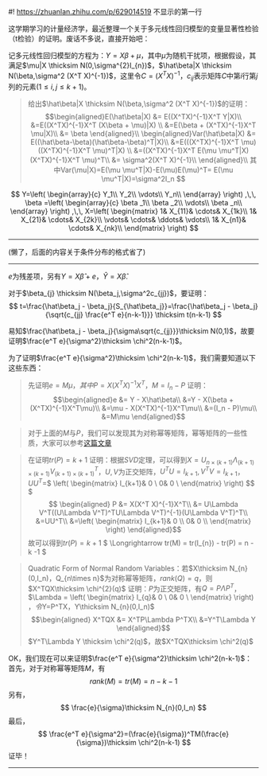 #! https://zhuanlan.zhihu.com/p/629014519
不显示的第一行

这学期学习的计量经济学，最近整理一个关于多元线性回归模型的变量显著性检验（t检验）的证明。废话不多说，直接开始吧：

记多元线性回归模型的方程为：$Y = X\beta + \mu$，其中$\mu$为随机干扰项，根据假设，其满足$\mu|X \thicksim N(0,\sigma^{2}I_{n})$，$\hat\beta|X \thicksim N(\beta,\sigma^2 (X^T X)^{-1})$，这里令$C=(X^T X)^{-1}$，$c_{ij}$表示矩阵$C$中第$i$行第$j$列的元素($1 \leq i,j \leq k+1$)。
> 给出$\hat\beta|X \thicksim N(\beta,\sigma^2 (X^T X)^{-1})$的证明：
> $$\begin{aligned}E(\hat\beta|X) &= E((X^TX)^{-1}X^T Y|X)\\
&=E((X^TX)^{-1}X^T (X\beta + \mu)|X) \\
&=E(\beta + (X^TX)^{-1}X^T \mu|X)\\
&= \beta
\end{aligned}\\
\begin{aligned}Var(\hat\beta|X) &= E((\hat\beta-\beta)(\hat\beta-\beta)^T|X)\\
&=E(((X^TX)^{-1}X^T \mu)((X^TX)^{-1}X^T \mu)^T|X) \\
&=((X^TX)^{-1}X^T E(\mu \mu^T|X)(X^TX)^{-1}X^T \mu)^T\\
&= \sigma^2(X^T X)^{-1}\\
\end{aligned}\\
其中Var(\mu|X)=E(\mu \mu^T|X)-E(\mu)E(\mu)^T= E(\mu \mu^T|X)=\sigma^2I_n
$$

$$
Y=\left( \begin{array}{c}
	Y_1\\
	Y_2\\
	\vdots\\
	Y_n\\
\end{array} \right) ,\,\,
\beta =\left( \begin{array}{c}
	\beta _1\\
	\beta _2\\
	\vdots\\
	\beta _n\\
\end{array} \right) ,\,\,
X=\left( \begin{matrix}
	1&		X_{11}&		\cdots&		X_{1k}\\
	1&		X_{21}&		\cdots&		X_{2k}\\
	\vdots&		\cdots&		\ddots&		\vdots\\
	1&		X_{n1}&		\cdots&		X_{nk}\\
\end{matrix} \right) 
$$

-------

(懒了，后面的内容关于条件分布的格式省了)

------
$e$为残差项，另有$Y=X\hat{\beta}+e，\hat{Y}=X\hat{\beta}$.

对于$\beta_{j} \thicksim N(\beta_j,\sigma^2c_{jj})$，要证明：
$$
t=\frac{\hat\beta_j - \beta_j}{S_{\hat\beta_j}}=\frac{\hat\beta_j - \beta_j}{\sqrt{c_{jj} \frac{e^T e}{n-k-1}}} \thicksim t(n-k-1)
$$

易知$\frac{\hat\beta_j - \beta_j}{\sigma\sqrt{c_{jj}}}\thicksim N(0,1)$，故要证明$\frac{e^T e}{\sigma^2}\thicksim \chi^2(n-k-1)$。

 
为了证明$\frac{e^T e}{\sigma^2}\thicksim \chi^2(n-k-1)$，我们需要知道以下这些东西：
> 先证明$e=M\mu，其中P = X(X^T X)^{-1}X^T，M=I_n - P$
> 证明：$$\begin{aligned}e &= Y - X\hat\beta\\
&=Y - X(\beta + (X^TX)^{-1}X^T\mu)\\
&=\mu - X(X^TX)^{-1}X^T\mu\\
&=(I_n - P)\mu\\
&=M\mu 
\end{aligned}$$

>对于上面的$M$与$P$，我们可以发现其为对称幂等矩阵，幂等矩阵的一些性质，大家可以参考[这篇文章](https://zhuanlan.zhihu.com/p/457417086)

> 在证明$tr(P)=k+1$
> 证明：根据$SVD$定理，可以得到$X=U_{n\times (k+1)}\Lambda_{(k+1)\times (k+1)} V_{(k+1)\times (k+1)}^T$，$U,V$为正交矩阵，$U^TU=I_{k+1},V^TV=I_{k+1}$，$UU^T=$$
\left( \begin{matrix}
	I_{k+1}&	0	\\
	0&	0	\\
\end{matrix} \right) 
$$
$
> $$
\begin{aligned}
P &= X(X^T X)^{-1}X^T\\
&= U\Lambda V^T((U\Lambda V^T)^TU\Lambda V^T)^{-1}(U\Lambda V^T)^T\\
&=UU^T\\
&=\left( \begin{matrix}
	I_{k+1}&	0	\\
	0&	0	\\
\end{matrix} \right) 
\end{aligned}$$
故可以得到$tr(P)=k+1$
$
\Longrightarrow tr(M) = tr(I_{n}) - tr(P) = n - k -1
$

> Quadratic Form of Normal Random Variables：若$X\thicksim N_{n}(0,I_n)，Q_{n\times n}$为对称幂等矩阵，$rank(Q) = q$，则$X^TQX\thicksim \chi^{2}(q)$
> 证明：$P$为正交矩阵，有$Q=P\Lambda P^T$，$\Lambda = \left( \begin{matrix}
	I_{q}&	0	\\
	0&	0	\\
\end{matrix} \right) $，
令$Y=P^TX$，$Y\thicksim N_{n}(0,I_n)$
> $$\begin{aligned}
X^TQX &= X^TP\Lambda P^TX\\
&=Y^T\Lambda Y
\end{aligned}$$
$Y^T\Lambda Y \thicksim \chi^2(q)$，故$X^TQX\thicksim \chi^2(q)$

OK，我们现在可以来证明$\frac{e^T e}{\sigma^2}\thicksim \chi^2(n-k-1)$：
首先，对于对称幂等矩阵$M$，有
$$
rank(M)=tr(M)=n-k-1
$$
另有，
$$
\frac{e}{\sigma}\thicksim N_{n}(0,I_n)
$$
最后，
$$
\frac{e^T e}{\sigma^2}=(\frac{e}{\sigma})^TM(\frac{e}{\sigma})\thicksim \chi^2(n-k-1)
$$
证毕！

----


